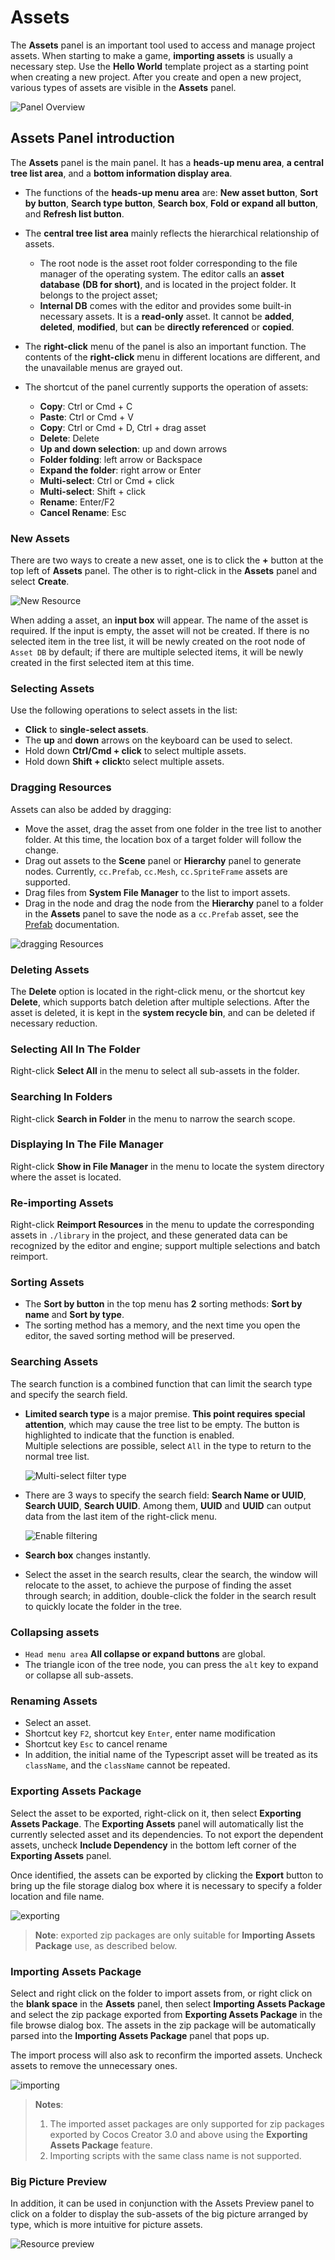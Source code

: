 # Assets

The **Assets** panel is an important tool used to access and manage project assets. When starting to make a game, **importing assets** is usually a necessary step. Use the __Hello World__ template project as a starting point when creating a new project. After you create and open a new project, various types of assets are visible in the **Assets** panel.

![Panel Overview](img/thumb.gif)

## Assets Panel introduction

The **Assets** panel is the main panel. It has a **heads-up menu area**, **a central tree list area**, and a **bottom information display area**.

- The functions of the **heads-up menu area** are: **New asset button**, **Sort by button**, **Search type button**, **Search box**, **Fold or expand all button**, and **Refresh list button**.

- The **central tree list area** mainly reflects the hierarchical relationship of assets.
    - The root node is the asset root folder corresponding to the file manager of the operating system. The editor calls an __asset database__ **(DB for short)**, and is located in the project folder. It belongs to the project asset;
    - __Internal DB__ comes with the editor and provides some built-in necessary assets. It is a **read-only** asset. It cannot be **added**, **deleted**, **modified**, but **can** be **directly referenced** or **copied**.

- The __right-click__ menu of the panel is also an important function. The contents of the __right-click__ menu in different locations are different, and the unavailable menus are grayed out.

- The shortcut of the panel currently supports the operation of assets:

    - **Copy**: Ctrl or Cmd + C
    - **Paste**: Ctrl or Cmd + V
    - **Copy**: Ctrl or Cmd + D, Ctrl + drag asset
    - **Delete**: Delete
    - **Up and down selection**: up and down arrows
    - **Folder folding**: left arrow or Backspace
    - **Expand the folder**: right arrow or Enter
    - **Multi-select**: Ctrl or Cmd + click
    - **Multi-select**: Shift + click
    - **Rename**: Enter/F2
    - **Cancel Rename**: Esc

### New Assets

There are two ways to create a new asset, one is to click the **+** button at the top left of **Assets** panel. The other is to right-click in the **Assets** panel and select **Create**.

![New Resource](img/create.png)

When adding a asset, an **input box** will appear. The name of the asset is required. If the input is empty, the asset will not be created. If there is no selected item in the tree list, it will be newly created on the root node of `Asset DB` by default; if there are multiple selected items, it will be newly created in the first selected item at this time.

### Selecting Assets

Use the following operations to select assets in the list:

- **Click** to **single-select assets**.
- The **up** and **down** arrows on the keyboard can be used to select.
- Hold down **Ctrl/Cmd + click** to select multiple assets.
- Hold down **Shift + click**to select multiple assets.

### Dragging Resources

Assets can also be added by dragging:

- Move the asset, drag the asset from one folder in the tree list to another folder. At this time, the location box of a target folder will follow the change.
- Drag out assets to the **Scene** panel or **Hierarchy** panel to generate nodes. Currently, `cc.Prefab`, `cc.Mesh`, `cc.SpriteFrame` assets are supported.
- Drag files from **System File Manager** to the list to import assets.
- Drag in the node and drag the node from the **Hierarchy** panel to a folder in the **Assets** panel to save the node as a `cc.Prefab` asset, see the [Prefab](../../asset/prefab.md) documentation.

 ![dragging Resources](img/drag.png)

### Deleting Assets

The **Delete** option is located in the right-click menu, or the shortcut key **Delete**, which supports batch deletion after multiple selections. After the asset is deleted, it is kept in the **system recycle bin**, and can be deleted if necessary reduction.

### Selecting All In The Folder

Right-click **Select All** in the menu to select all sub-assets in the folder.

### Searching In Folders

Right-click **Search in Folder** in the menu to narrow the search scope.

### Displaying In The File Manager

Right-click **Show in File Manager** in the menu to locate the system directory where the asset is located.

### Re-importing Assets

Right-click **Reimport Resources** in the menu to update the corresponding assets in `./library` in the project, and these generated data can be recognized by the editor and engine; support multiple selections and batch reimport.

### Sorting Assets

- The **Sort by button** in the top menu has **2** sorting methods: **Sort by name** and **Sort by type**.
- The sorting method has a memory, and the next time you open the editor, the saved sorting method will be preserved.

### Searching Assets

The search function is a combined function that can limit the search type and specify the search field.

- **Limited search type** is a major premise. **This point requires special attention**, which may cause the tree list to be empty. The button is highlighted to indicate that the function is enabled.<br>
  Multiple selections are possible, select `All` in the type to return to the normal tree list.

  ![Multi-select filter type](img/search-types.png)

- There are 3 ways to specify the search field: **Search Name or UUID**, **Search UUID**, **Search UUID**. Among them, **UUID** and **UUID** can output data from the last item of the right-click menu.

  ![Enable filtering](img/search-type.png)

- **Search box** changes instantly.
- Select the asset in the search results, clear the search, the window will relocate to the asset, to achieve the purpose of finding the asset through search; in addition, double-click the folder in the search result to quickly locate the folder in the tree.

### Collapsing assets

- `Head menu area` **All collapse or expand buttons** are global.
- The triangle icon of the tree node, you can press the `alt` key to expand or collapse all sub-assets.

### Renaming Assets

- Select an asset.
- Shortcut key `F2`, shortcut key `Enter`, enter name modification
- Shortcut key `Esc` to cancel rename
- In addition, the initial name of the Typescript asset will be treated as its `className`, and the `className` cannot be repeated.

### Exporting Assets Package

Select the asset to be exported, right-click on it, then select **Exporting Assets Package**. The **Exporting Assets** panel will automatically list the currently selected asset and its dependencies. To not export the dependent assets, uncheck **Include Dependency** in the bottom left corner of the **Exporting Assets** panel.

Once identified, the assets can be exported by clicking the **Export** button to bring up the file storage dialog box where it is necessary to specify a folder location and file name.

![exporting](img/package-asset/exporting.png)

> **Note**: exported zip packages are only suitable for **Importing Assets Package** use, as described below.

### Importing Assets Package

Select and right click on the folder to import assets from, or right click on the **blank space** in the **Assets** panel, then select **Importing Assets Package** and select the zip package exported from **Exporting Assets Package** in the file browse dialog box. The assets in the zip package will be automatically parsed into the **Importing Assets Package** panel that pops up.

The import process will also ask to reconfirm the imported assets. Uncheck assets to remove the unnecessary ones.

![importing](img/package-asset/importing.png)

> **Notes**:
> 1. The imported asset packages are only supported for zip packages exported by Cocos Creator 3.0 and above using the **Exporting Assets Package** feature.
> 2. Importing scripts with the same class name is not supported.

### Big Picture Preview

In addition, it can be used in conjunction with the Assets Preview panel to click on a folder to display the sub-assets of the big picture arranged by type, which is more intuitive for picture assets.

![Resource preview](img/preview.png)
